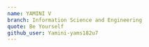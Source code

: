 ```yaml
---
name: YAMINI V
branch: Information Science and Engineering
quote: Be Yourself
github_user: Yamini-yams182u7
---
```

